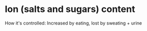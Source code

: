 # Ion (salts and sugars) content

How it's controlled: Increased by eating, lost by sweating + urine
